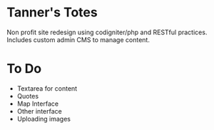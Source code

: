 # Tanner's Totes

Non profit site redesign using codigniter/php and RESTful practices. Includes custom admin CMS to manage content.

# To Do
* Textarea for content
* Quotes
* Map Interface
* Other interface
* Uploading images